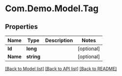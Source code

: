 
# Com.Demo.Model.Tag

## Properties

Name | Type | Description | Notes
------------ | ------------- | ------------- | -------------
**Id** | **long** |  | [optional] 
**Name** | **string** |  | [optional] 

[[Back to Model list]](../README.md#documentation-for-models)
[[Back to API list]](../README.md#documentation-for-api-endpoints)
[[Back to README]](../README.md)

